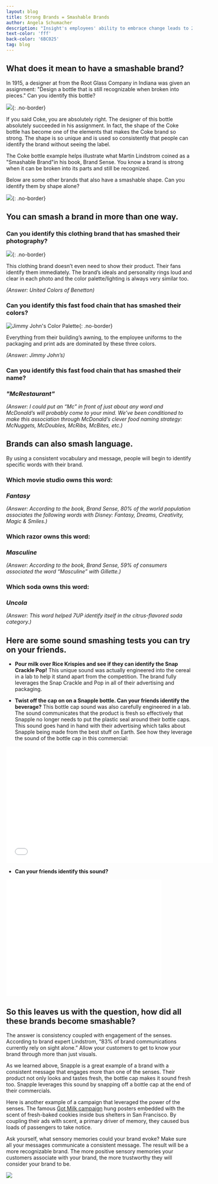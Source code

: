 ```yaml
---
layout: blog
title: Strong Brands = Smashable Brands
author: Angela Schumacher
description: "Insight's employees' ability to embrace change leads to 25 years of success."
text-color: 'fff'
back-color: '6BC025'
tag: blog
---
```

## What does it mean to have a smashable brand?

In 1915, a designer at from the Root Glass Company in Indiana was given an assignment: "Design a bottle that is still recognizable when broken into pieces." Can you identify this bottle?

![](/img/bottle.jpg){: .no-border}

If you said Coke, you are absolutely right. The designer of this bottle absolutely succeeded in his assignment. In fact, the shape of the Coke bottle has become one of the elements that makes the Coke brand so strong. The shape is so unique and is used so consistently that people can identify the brand without seeing the label.

The Coke bottle example helps illustrate what Martin Lindstrom coined as a "Smashable Brand"in his book, Brand Sense. You know a brand is strong when it can be broken into its parts and still be recognized.

Below are some other brands that also have a smashable shape. Can you identify them by shape alone?

![](/img/bottles.gif){: .no-border}

## You can smash a brand in more than one way.

### Can you identify this clothing brand that has smashed their photography?

![](/img/benneton.gif){: .no-border}

This clothing brand doesn’t even need to show their product. Their fans identify them immediately. The brand’s ideals and personality rings loud and clear in each photo and the color palette/lighting is always very similar too.

*(Answer: United Colors of Benetton)*

### Can you identify this fast food chain that has smashed their colors?

![Jimmy John's Color Palette](/img/color-300x108.gif){: .no-border}

Everything from their building’s awning, to the employee uniforms to the packaging and print ads are dominated by these three colors.

*(Answer: Jimmy John’s)*

### Can you identify this fast food chain that has smashed their name?

### *"McRestaurant"*

*(Answer: I could put an “Mc” in front of just about any word and McDonald’s will probably come to your mind. We’ve been conditioned to make this association through McDonald’s clever food naming strategy: McNuggets, McDoubles, McRibs, McBites, etc.)*

## Brands can also smash language.

By using a consistent vocabulary and message, people will begin to identify specific words with their brand.

### Which movie studio owns this word:

### *Fantasy*

*(Answer: According to the book, Brand Sense, 80% of the world population associates the following words with Disney: Fantasy, Dreams, Creativity, Magic & Smiles.)*

### Which razor owns this word:

### *Masculine*

*(Answer: According to the book, Brand Sense, 59% of consumers associated the word “Masculine” with Gillette.)*

### Which soda owns this word:

### *Uncola*

*(Answer: This word helped 7UP identify itself in the citrus-flavored soda category.)*

## Here are some sound smashing tests you can try on your friends.

* **Pour milk over Rice Krispies and see if they can identify the Snap Crackle Pop!** This unique sound was actually engineered into the cereal in a lab to help it stand apart from the competition. The brand fully leverages the Snap Crackle and Pop in all of their advertising and packaging.

* **Twist off the cap on on a Snapple bottle. Can your friends identify the beverage?** This bottle cap sound was also carefully engineered in a lab. The sound communicates that the product is fresh so effectively that Snapple no longer needs to put the plastic seal around their bottle caps. This sound goes hand in hand with their advertising which talks about Snapple being made from the best stuff on Earth. See how they leverage the sound of the bottle cap in this commercial:

<iframe width="560" height="315" src="//www.youtube.com/embed/Zoh0tHRXOvE" frameborder="0" allowfullscreen></iframe>

* **Can your friends identify this sound?**

<iframe width="420" height="315" src="//www.youtube.com/embed/QRLyMjvug1M" frameborder="0" allowfullscreen></iframe>

## So this leaves us with the question, how did all these brands become smashable?

The answer is consistency coupled with engagement of the senses. According to brand expert Lindstrom, “83% of brand communications currently rely on sight alone.” Allow your customers to get to know your brand through more than just visuals.

As we learned above, Snapple is a great example of a brand with a consistent message that engages more than one of the senses. Their product not only looks and tastes fresh, the bottle cap makes it sound fresh too. Snapple leverages this sound by snapping off a bottle cap at the end of their commercials.

Here is another example of a campaign that leveraged the power of the senses. The famous [Got Milk campaign](http://www.sfgate.com/bayarea/article/Freshly-baked-ads-are-toast-City-orders-that-2482764.php) hung posters embedded with the scent of fresh-baked cookies inside bus shelters in San Francisco. By coupling their ads with scent, a primary driver of memory, they caused bus loads of passengers to take notice.

Ask yourself, what sensory memories could your brand evoke? Make sure all your messages communicate a consistent message. The result will be a more recognizable brand. The more positive sensory memories your customers associate with your brand, the more trustworthy they will consider your brand to be.

![](/img/strength-of-brands.gif)
